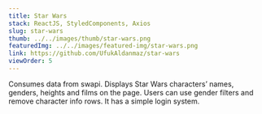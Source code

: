 ```yaml
---
title: Star Wars
stack: ReactJS, StyledComponents, Axios
slug: star-wars
thumb: ../../images/thumb/star-wars.png
featuredImg: ../../images/featured-img/star-wars.png
link: https://github.com/UfukAldanmaz/star-wars
viewOrder: 5
---
```

Consumes data from swapi. Displays Star Wars characters’ names, genders, heights and films on the page. Users can use gender filters and remove character info rows. It has a simple login system.